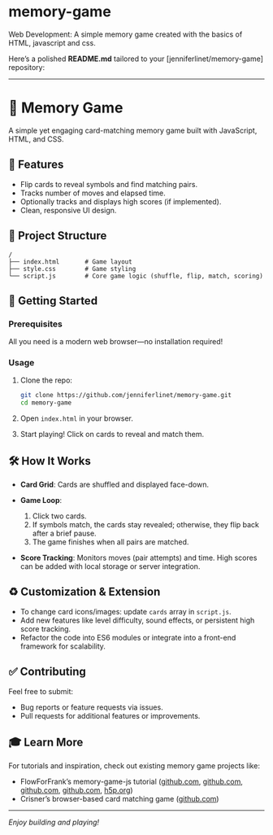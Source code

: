 # memory-game
Web Development:
A simple memory game created with the basics of HTML, javascript and css.

Here’s a polished **README.md** tailored to your \[jenniferlinet/memory-game] repository:

---

# 🧠 Memory Game

A simple yet engaging card-matching memory game built with JavaScript, HTML, and CSS.

## 🎯 Features

* Flip cards to reveal symbols and find matching pairs.
* Tracks number of moves and elapsed time.
* Optionally tracks and displays high scores (if implemented).
* Clean, responsive UI design.

## 📁 Project Structure

```
/
├── index.html       # Game layout
├── style.css        # Game styling
└── script.js        # Core game logic (shuffle, flip, match, scoring)
```

## 🚀 Getting Started

### Prerequisites

All you need is a modern web browser—no installation required!

### Usage

1. Clone the repo:

   ```bash
   git clone https://github.com/jenniferlinet/memory-game.git
   cd memory-game
   ```
2. Open `index.html` in your browser.
3. Start playing! Click on cards to reveal and match them.

## 🛠️ How It Works

* **Card Grid**: Cards are shuffled and displayed face-down.
* **Game Loop**:

  1. Click two cards.
  2. If symbols match, the cards stay revealed; otherwise, they flip back after a brief pause.
  3. The game finishes when all pairs are matched.
* **Score Tracking**: Monitors moves (pair attempts) and time. High scores can be added with local storage or server integration.

## ♻️ Customization & Extension

* To change card icons/images: update `cards` array in `script.js`.
* Add new features like level difficulty, sound effects, or persistent high score tracking.
* Refactor the code into ES6 modules or integrate into a front-end framework for scalability.

## ✅ Contributing

Feel free to submit:

* Bug reports or feature requests via issues.
* Pull requests for additional features or improvements.


## 🎓 Learn More

For tutorials and inspiration, check out existing memory game projects like:

* FlowForFrank’s memory-game-js tutorial ([github.com][1], [github.com][2], [github.com][3], [github.com][4], [h5p.org][5])
* Crisner’s browser-based card matching game ([github.com][2])

---

*Enjoy building and playing!*

[1]: https://github.com/topics/memory-game-js?utm_source=chatgpt.com "memory-game-js · GitHub Topics"
[2]: https://github.com/crisner/memory-game?utm_source=chatgpt.com "Memory Game Project - GitHub"
[3]: https://github.com/topics/memory-matching-game?utm_source=chatgpt.com "memory-matching-game · GitHub Topics"
[4]: https://github.com/katdrobnjakovic/Memory-Game?utm_source=chatgpt.com "A memory game, where the player sees a flashing sequence and ..."
[5]: https://h5p.org/memory-game?utm_source=chatgpt.com "Memory Game - H5P"




